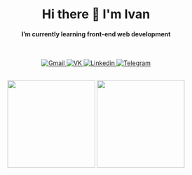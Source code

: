 <h1 align="center">Hi there 👋 I'm Ivan </h1>


<!--
**Ivan-Pat/Ivan-Pat** is a ✨ _special_ ✨ repository because its `README.md` (this file) appears on your GitHub profile.

Here are some ideas to get you started:

- 🔭 I’m currently working on ...
- 🌱 I’m currently learning ...
- 👯 I’m looking to collaborate on ...
- 🤔 I’m looking for help with ...
- 💬 Ask me about ...
- 📫 How to reach me: ...
- 😄 Pronouns: ...
- ⚡ Fun fact: ...
-->
 <h4 align="center" >I’m currently learning front-end web development</h4>
  <br>
   <p align='center' >
    <a href="">
        <img src="https://img.shields.io/badge/Gmail-D14836?style=for-the-badge&logo=gmail&logoColor=white" alt="Gmail">
    </a>
    <a href="https://vk.com/id255342920">
        <img class="network" src="https://img.shields.io/badge/вконтакте-%232E87FB.svg?&style=for-the-badge&logo=vk&logoColor=white" alt="VK">
    </a>
    <a href="">
        <img src="https://img.shields.io/badge/LinkedIn-0077B5?style=for-the-badge&logo=linkedin&logoColor=white" alt="Linkedin">
    </a>
    <a href="">
        <img src="https://img.shields.io/badge/Telegram-2CA5E0?style=for-the-badge&logo=telegram&logoColor=white" alt="Telegram">
    </a>
   </p>
   <br>
    <div align="center" >
        <img height="200" src="https://github-readme-stats.vercel.app/api/top-langs/?username=Ivan-Pat" alt="">
        <img height="200" src="https://github-readme-stats.vercel.app/api?username=Ivan-Pat" alt="">
    </div>

